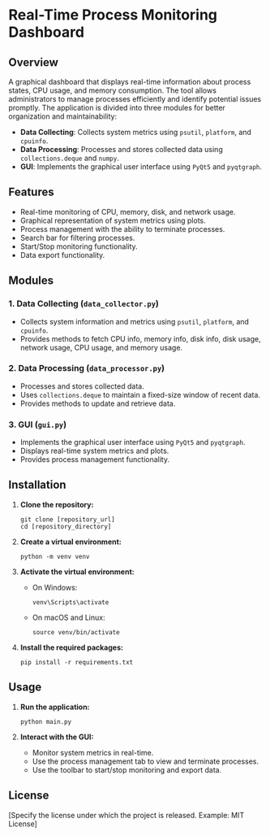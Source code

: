 # Real-Time Process Monitoring Dashboard

## Overview

A graphical dashboard that displays real-time information about process states, CPU usage, and memory consumption. The tool allows administrators to manage processes efficiently and identify potential issues promptly. The application is divided into three modules for better organization and maintainability:

- **Data Collecting**: Collects system metrics using `psutil`, `platform`, and `cpuinfo`.
- **Data Processing**: Processes and stores collected data using `collections.deque` and `numpy`.
- **GUI**: Implements the graphical user interface using `PyQt5` and `pyqtgraph`.

## Features

- Real-time monitoring of CPU, memory, disk, and network usage.
- Graphical representation of system metrics using plots.
- Process management with the ability to terminate processes.
- Search bar for filtering processes.
- Start/Stop monitoring functionality.
- Data export functionality.

## Modules

### 1. Data Collecting (`data_collector.py`)

- Collects system information and metrics using `psutil`, `platform`, and `cpuinfo`.
- Provides methods to fetch CPU info, memory info, disk info, disk usage, network usage, CPU usage, and memory usage.

### 2. Data Processing (`data_processor.py`)

- Processes and stores collected data.
- Uses `collections.deque` to maintain a fixed-size window of recent data.
- Provides methods to update and retrieve data.

### 3. GUI (`gui.py`)

- Implements the graphical user interface using `PyQt5` and `pyqtgraph`.
- Displays real-time system metrics and plots.
- Provides process management functionality.

## Installation

1.  **Clone the repository:**

    ```
    git clone [repository_url]
    cd [repository_directory]
    ```

2.  **Create a virtual environment:**

    ```
    python -m venv venv
    ```

3.  **Activate the virtual environment:**

    -   On Windows:

        ```
        venv\Scripts\activate
        ```

    -   On macOS and Linux:

        ```
        source venv/bin/activate
        ```

4.  **Install the required packages:**

    ```
    pip install -r requirements.txt
    ```
    
## Usage

1.  **Run the application:**

    ```
    python main.py
    ```

2.  **Interact with the GUI:**

    -   Monitor system metrics in real-time.
    -   Use the process management tab to view and terminate processes.
    -   Use the toolbar to start/stop monitoring and export data.

## License

[Specify the license under which the project is released. Example: MIT License]
